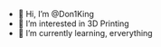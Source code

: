 - 👋 Hi, I’m @Don1King
- 👀 I’m interested in 3D Printing
- 🌱 I’m currently learning, erverything


<!---
Don1King/Don1King is a ✨ special ✨ repository because its `README.md` (this file) appears on your GitHub profile.
You can click the Preview link to take a look at your changes.
--->
